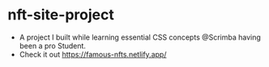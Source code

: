 # nft-site-project
- A project I built while learning essential CSS concepts @Scrimba having been a pro Student.
- Check it out https://famous-nfts.netlify.app/
